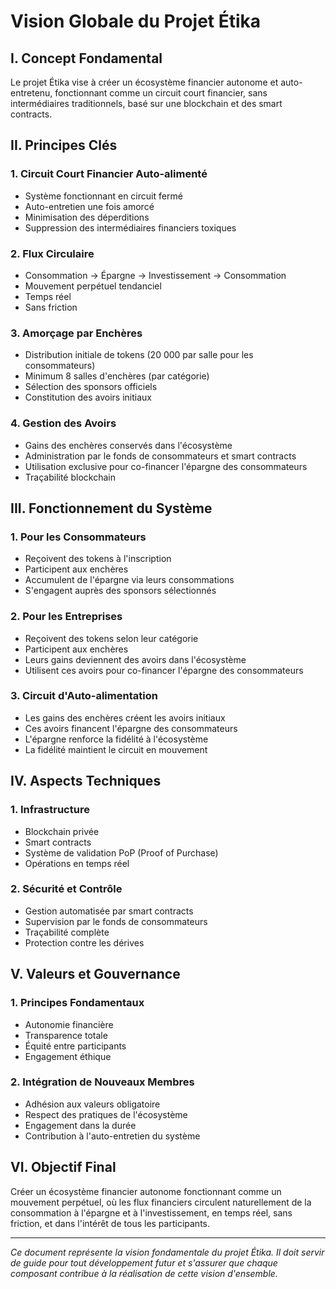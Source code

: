 # Vision Globale du Projet Étika

## I. Concept Fondamental
Le projet Étika vise à créer un écosystème financier autonome et auto-entretenu, fonctionnant comme un circuit court financier, sans intermédiaires traditionnels, basé sur une blockchain et des smart contracts.

## II. Principes Clés

### 1. Circuit Court Financier Auto-alimenté
- Système fonctionnant en circuit fermé
- Auto-entretien une fois amorcé
- Minimisation des déperditions
- Suppression des intermédiaires financiers toxiques

### 2. Flux Circulaire
- Consommation → Épargne → Investissement → Consommation
- Mouvement perpétuel tendanciel
- Temps réel
- Sans friction

### 3. Amorçage par Enchères
- Distribution initiale de tokens (20 000 par salle pour les consommateurs)
- Minimum 8 salles d'enchères (par catégorie)
- Sélection des sponsors officiels
- Constitution des avoirs initiaux

### 4. Gestion des Avoirs
- Gains des enchères conservés dans l'écosystème
- Administration par le fonds de consommateurs et smart contracts
- Utilisation exclusive pour co-financer l'épargne des consommateurs
- Traçabilité blockchain

## III. Fonctionnement du Système

### 1. Pour les Consommateurs
- Reçoivent des tokens à l'inscription
- Participent aux enchères
- Accumulent de l'épargne via leurs consommations
- S'engagent auprès des sponsors sélectionnés

### 2. Pour les Entreprises
- Reçoivent des tokens selon leur catégorie
- Participent aux enchères
- Leurs gains deviennent des avoirs dans l'écosystème
- Utilisent ces avoirs pour co-financer l'épargne des consommateurs

### 3. Circuit d'Auto-alimentation
- Les gains des enchères créent les avoirs initiaux
- Ces avoirs financent l'épargne des consommateurs
- L'épargne renforce la fidélité à l'écosystème
- La fidélité maintient le circuit en mouvement

## IV. Aspects Techniques

### 1. Infrastructure
- Blockchain privée
- Smart contracts
- Système de validation PoP (Proof of Purchase)
- Opérations en temps réel

### 2. Sécurité et Contrôle
- Gestion automatisée par smart contracts
- Supervision par le fonds de consommateurs
- Traçabilité complète
- Protection contre les dérives

## V. Valeurs et Gouvernance

### 1. Principes Fondamentaux
- Autonomie financière
- Transparence totale
- Équité entre participants
- Engagement éthique

### 2. Intégration de Nouveaux Membres
- Adhésion aux valeurs obligatoire
- Respect des pratiques de l'écosystème
- Engagement dans la durée
- Contribution à l'auto-entretien du système

## VI. Objectif Final
Créer un écosystème financier autonome fonctionnant comme un mouvement perpétuel, où les flux financiers circulent naturellement de la consommation à l'épargne et à l'investissement, en temps réel, sans friction, et dans l'intérêt de tous les participants.

---

*Ce document représente la vision fondamentale du projet Étika. Il doit servir de guide pour tout développement futur et s'assurer que chaque composant contribue à la réalisation de cette vision d'ensemble.*